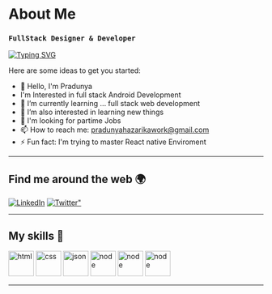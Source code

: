 # About Me

### `FullStack Designer & Developer`

[![Typing SVG](https://readme-typing-svg.herokuapp.com?color=0C9F1D&background=0E902900&lines=I+am+a+Full+Stack+Andriod+Developer;Frontend+React+Developer+;Loves+to+Contribute+for+open+source+Projects;Enthusiastic+to+Learn+new+things)](https://git.io/typing-svg)

Here are some ideas to get you started:

- 🔭 Hello, I'm Pradunya
- I'm Interested in full stack Android Development
- 🌱 I’m currently learning ... full stack web development
- 👯 I’m also interested in learning new things
- 💬 I'm looking for partime Jobs
- 📫 How to reach me: pradunyahazarikawork@gmail.com
- ⚡ Fun fact: I'm trying to master React native Enviroment

---

## Find me around the web 🌍

<div align="left">
  <a href="https://www.linkedin.com/in/pradunya-hazarika-a6469a215/"><img alt="LinkedIn" src="https://img.shields.io/badge/linkedin-%230077B5.svg?style=for-the-badge&logo=linkedin&logoColor=white"/></a>
 <a href="[https://twitter.com/happy_larka14?t=YQUsaZWClK8be6fiVy6qEA&s=08"><img alt=Twitter" src="https://img.shields.io/badge/Twitter-%230077B5.svg?style=for-the-badge&logo=Twitter&logoColor=#1DA1F2"/></a>


</div>

---
   
## My skills 🚀
   
<img src='https://user-images.githubusercontent.com/40886278/175326431-d7b88997-8695-423f-891d-5eed05b715de.png' width='50' height='50' alt='html' />
<img src='https://user-images.githubusercontent.com/40886278/175326996-1af0f139-fe9b-4f1d-b97c-395d715c92f2.png' width='50' height='50' alt='css' />
<img src='https://user-images.githubusercontent.com/40886278/175330032-152f61ce-6aae-44bb-b89e-ba86c0714485.png' width='50' height='50' alt='json' />
<img src='https://user-images.githubusercontent.com/40886278/175330254-0c285bfb-0092-4acb-bd43-5829f27eec52.png' width='50' height='50' alt='node' />
<img src='https://raw.githubusercontent.com/jmnote/z-icons/master/svg/python.svg' width='50' height='50' alt='node' />
<img src='https://raw.githubusercontent.com/jmnote/z-icons/master/svg/java.svg' width='50' height='50' alt='node' />
   
---
